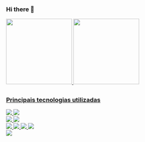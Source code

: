 ### Hi there 👋

<!--
**albinoueg/albinoueg** is a ✨ _special_ ✨ repository because its `README.md` (this file) appears on your GitHub profile.

Here are some ideas to get you started:

- 🔭 I’m currently working on ...
- 🌱 I’m currently learning ...
- 👯 I’m looking to collaborate on ...
- 🤔 I’m looking for help with ...
- 💬 Ask me about ...
- 📫 How to reach me: ...
- 😄 Pronouns: ...
- ⚡ Fun fact: ...
-->
 <div>
  <a href="https://github.com/albinoueg">
  <img height="180em" src="https://github-readme-stats.vercel.app/api?username=albinoueg&show_icons=true&theme=dracula&include_all_commits=true&count_private=true"/>
  <img height="180em" src="https://github-readme-stats.vercel.app/api/top-langs/?username=albinoueg&layout=compact&langs_count=7&theme=dracula"/>
</div>
 
##
 ### Principais tecnologias utilizadas
 <div>
   <div>
      <img src="https://icongr.am/devicon/java-original-wordmark.svg?size=64&color=currentColor">
      <img src="https://upload.wikimedia.org/wikipedia/commons/thumb/4/44/Spring_Framework_Logo_2018.svg/128px-Spring_Framework_Logo_2018.svg.png">
   </div>
   <div>
      <img src="https://www.vectorlogo.zone/logos/dartlang/dartlang-ar21.svg">
      <img src="https://upload.wikimedia.org/wikipedia/commons/thumb/4/44/Google-flutter-logo.svg/128px-Google-flutter-logo.svg.png">
   </div>
   <div>
      <img src="https://icongr.am/devicon/jquery-original-wordmark.svg?size=64&color=currentColor">
      <img src="https://icongr.am/devicon/javascript-original.svg?size=64&color=currentColor">
      <img src="https://icongr.am/devicon/css3-original-wordmark.svg?size=64&color=currentColor">
      <img src="https://icongr.am/devicon/html5-original-wordmark.svg?size=64&color=currentColor">
   </div>
   <div>
      <img src="https://icongr.am/devicon/mysql-original-wordmark.svg?size=64&color=currentColor">
   </div>
 </div>

 ##
